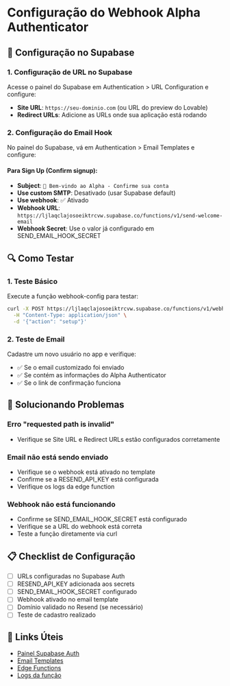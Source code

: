# Configuração do Webhook Alpha Authenticator

## 🔧 Configuração no Supabase

### 1. Configuração de URL no Supabase
Acesse o painel do Supabase em Authentication > URL Configuration e configure:

- **Site URL**: `https://seu-dominio.com` (ou URL do preview do Lovable)
- **Redirect URLs**: Adicione as URLs onde sua aplicação está rodando

### 2. Configuração do Email Hook
No painel do Supabase, vá em Authentication > Email Templates e configure:

#### Para Sign Up (Confirm signup):
- **Subject**: `🎉 Bem-vindo ao Alpha - Confirme sua conta`
- **Use custom SMTP**: Desativado (usar Supabase default)
- **Use webhook**: ✅ Ativado
- **Webhook URL**: `https://ljlaqclajosoeiktrcvw.supabase.co/functions/v1/send-welcome-email`
- **Webhook Secret**: Use o valor já configurado em SEND_EMAIL_HOOK_SECRET

## 🔍 Como Testar

### 1. Teste Básico
Execute a função webhook-config para testar:

```bash
curl -X POST https://ljlaqclajosoeiktrcvw.supabase.co/functions/v1/webhook-config \
  -H "Content-Type: application/json" \
  -d '{"action": "setup"}'
```

### 2. Teste de Email
Cadastre um novo usuário no app e verifique:
- ✅ Se o email customizado foi enviado
- ✅ Se contém as informações do Alpha Authenticator
- ✅ Se o link de confirmação funciona

## 🐛 Solucionando Problemas

### Erro "requested path is invalid"
- Verifique se Site URL e Redirect URLs estão configurados corretamente

### Email não está sendo enviado
- Verifique se o webhook está ativado no template
- Confirme se a RESEND_API_KEY está configurada
- Verifique os logs da edge function

### Webhook não está funcionando
- Confirme se SEND_EMAIL_HOOK_SECRET está configurado
- Verifique se a URL do webhook está correta
- Teste a função diretamente via curl

## 📋 Checklist de Configuração

- [ ] URLs configuradas no Supabase Auth
- [ ] RESEND_API_KEY adicionada aos secrets
- [ ] SEND_EMAIL_HOOK_SECRET configurado
- [ ] Webhook ativado no email template
- [ ] Domínio validado no Resend (se necessário)
- [ ] Teste de cadastro realizado

## 🔗 Links Úteis

- [Painel Supabase Auth](https://supabase.com/dashboard/project/ljlaqclajosoeiktrcvw/auth/providers)
- [Email Templates](https://supabase.com/dashboard/project/ljlaqclajosoeiktrcvw/auth/templates)
- [Edge Functions](https://supabase.com/dashboard/project/ljlaqclajosoeiktrcvw/functions)
- [Logs da função](https://supabase.com/dashboard/project/ljlaqclajosoeiktrcvw/functions/send-welcome-email/logs)